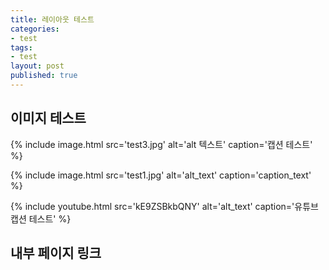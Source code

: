 ```yaml
---
title: 레이아웃 테스트
categories:
- test
tags:
- test
layout: post
published: true
---
```


## 이미지 테스트

{% include image.html
   src='test3.jpg'
   alt='alt 텍스트'
   caption='캡션 테스트' %}

{% include image.html
   src='test1.jpg'
   alt='alt_text'
   caption='caption_text' %}

{% include youtube.html
   src='kE9ZSBkbQNY'
   alt='alt_text'
   caption='유튜브 캡션 테스트' %}

## 내부 페이지 링크

